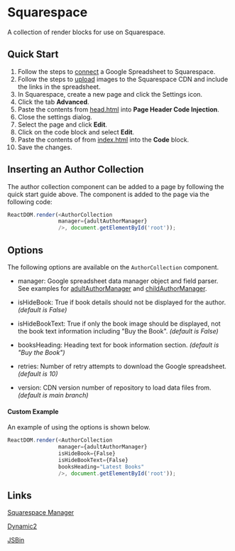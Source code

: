 Squarespace
===========

A collection of render blocks for use on Squarespace.

## Quick Start

1. Follow the steps to [connect](https://gist.github.com/primaryobjects/f5a9d7354f353a4fe607cd41f51ff1a2) a Google Spreadsheet to Squarespace.
2. Follow the steps to [upload](https://gist.github.com/primaryobjects/b6f7be039f8e8f0c234caa3f18e02154) images to the Squarespace CDN and include the links in the spreadsheet.
3. In Squarespace, create a new page and click the Settings icon.
4. Click the tab **Advanced**.
5. Paste the contents from [head.html](head.html) into **Page Header Code Injection**.
6. Close the settings dialog.
7. Select the page and click **Edit**.
8. Click on the code block and select **Edit**.
9. Paste the contents of from [index.html](index.html) into the **Code** block.
10. Save the changes.

## Inserting an Author Collection

The author collection component can be added to a page by following the quick start guide above. The component is added to the page via the following code:

```js
ReactDOM.render(<AuthorCollection
                manager={adultAuthorManager}
                />, document.getElementById('root'));
```

## Options

The following options are available on the `AuthorCollection` component.

- manager: Google spreadsheet data manager object and field parser. See examples for [adultAuthorManager](https://github.com/primaryobjects/squarespace/blob/main/collections.js#L473) and [childAuthorManager](https://github.com/primaryobjects/squarespace/blob/main/collections.js#L547).

- isHideBook: True if book details should not be displayed for the author. *(default is False)*

- isHideBookText: True if only the book image should be displayed, not the book text information including "Buy the Book". *(default is False)*

- booksHeading: Heading text for book information section. *(default is "Buy the Book")*

- retries: Number of retry attempts to download the Google spreadsheet. *(default is 10)*

- version: CDN version number of repository to load data files from. *(default is main branch)*

#### Custom Example

An example of using the options is shown below.

```js
ReactDOM.render(<AuthorCollection
                manager={adultAuthorManager}
                isHideBook={False}
                isHideBookText={False}
                booksHeading="Latest Books"
                />, document.getElementById('root'));
```

## Links

[Squarespace Manager](https://dory-crow-msc6.squarespace.com/config/pages)

[Dynamic2](https://www.collingswoodbookfestival.com/dynamic2)

[JSBin](https://jsbin.com/cisidibudi/1/edit?js,output)
